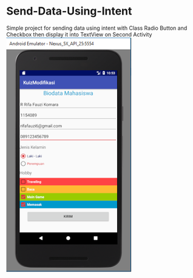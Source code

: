 # Send-Data-Using-Intent
Simple project for sending data using intent with Class Radio Button and Checkbox then display it into TextView on Second Activity
<img src="Screenshot_1.png">
